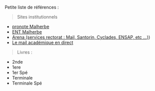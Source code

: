 Petite liste de références :

> Sites institutionnels
- [pronote Malherbe](https://0140013n.index-education.net/pronote/?login=true)
- [ENT Malherbe](https://ent.l-educdenormandie.fr/auth/login#/)
- [Arena (services rectorat : Mail, Santorin, Cyclades, ENSAP, etc ...)](https://extranet.ac-normandie.fr/monintranet/))
- [Le mail académique en direct](https://webmail.ac-normandie.fr/)

> Livres :
- 2nde
- 1ere
- 1er Spé
- Terminale
- Terminale Spé
